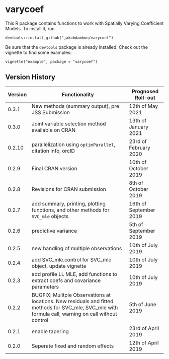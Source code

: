 # varycoef

This R package contains functions to work with Spatially Varying Coefficient Models. To install it, run 


`devtools::install_github("jakobdambon/varycoef")`


Be sure that the `devtools` package is already installed. Check out the vignette to find some examples:


`vignette("example", package = "varycoef")`


## Version History

| Version  | Functionality | Prognosed Roll-out |
|----------|---------------|------|
| 0.3.1    | New methods (summary output), pre JSS Submission | 12th of May 2021 |
| 0.3.0    | Joint variable selection method available on CRAN | 13th of January 2021 |
| 0.2.10   | parallelization using `optimParallel`, citation info, orcID | 23rd of February 2020 |
| 0.2.9    | Final CRAN version | 10th of October 2019 |
| 0.2.8    | Revisions for CRAN submission | 8th of October 2019 |
| 0.2.7    | add summary, printing, plotting functions, and other methods for `SVC_mle` objects | 16th of September 2019 |
| 0.2.6    | predictive variance | 5th of September 2019 |
| 0.2.5    | new handling of multiple observations | 10th of July 2019 |
| 0.2.4    | add SVC_mle.control for SVC_mle object, update vignette | 10th of July 2019 |
| 0.2.3    | add profile LL MLE, add functions to extract coefs and covariance parameters | 10th of July 2019 |
| 0.2.2    | BUGFIX: Mulitple Observations at locations. New residuals and fitted methods for SVC_mle, SVC_mle with formula call, warning on call without control | 5th of June 2019 |
| 0.2.1    | enable tapering | 23rd of April 2019 |
| 0.2.0    | Seperate fixed and random effects | 12th of April 2019 |












